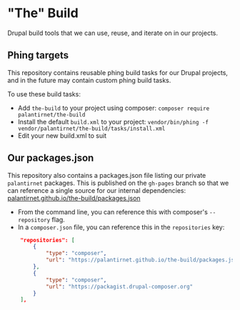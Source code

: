 # "The" Build

Drupal build tools that we can use, reuse, and iterate on in our projects.

## Phing targets

This repository contains reusable phing build tasks for our Drupal projects, and in the future may contain custom phing build tasks.

To use these build tasks:

* Add `the-build` to your project using composer: `composer require palantirnet/the-build`
* Install the default `build.xml` to your project: `vendor/bin/phing -f vendor/palantirnet/the-build/tasks/install.xml`
* Edit your new build.xml to suit

## Our packages.json

This repository also contains a packages.json file listing our private `palantirnet` packages. This is published on the `gh-pages` branch so that we can reference a single source for our internal dependencies: [palantirnet.github.io/the-build/packages.json](https://palantirnet.github.io/the-build/packages.json)

* From the command line, you can reference this with composer's `--repository` flag.
* In a `composer.json` file, you can reference this in the `repositories` key:

```json
    "repositories": [
        {
            "type": "composer",
            "url": "https://palantirnet.github.io/the-build/packages.json"
        },
        {
            "type": "composer",
            "url": "https://packagist.drupal-composer.org"
        }
    ],

```
